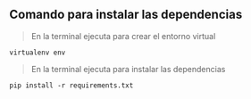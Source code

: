 ## Comando para instalar las dependencias 
> En la terminal ejecuta para crear el entorno virtual
```
virtualenv env
```

> En la terminal ejecuta para instalar las dependencias
```
pip install -r requirements.txt
```
